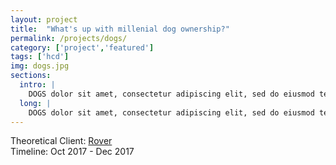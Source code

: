 ```yaml
---
layout: project
title:  "What's up with millenial dog ownership?"
permalink: /projects/dogs/
category: ['project','featured']
tags: ['hcd']
img: dogs.jpg
sections:
  intro: |
    DOGS dolor sit amet, consectetur adipiscing elit, sed do eiusmod tempor incididunt ut labore et dolore magna aliqua. Ut enim ad minim veniam, quis nostrud exercitation ullamco laboris nisi ut aliquip ex ea commodo consequat. SHORT
  long: |
    DOGS dolor sit amet, consectetur adipiscing elit, sed do eiusmod tempor incididunt ut labore et dolore magna aliqua. Ut enim ad minim veniam, quis nostrud exercitation ullamco laboris nisi ut aliquip ex ea commodo consequat. Duis aute irure dolor in reprehenderit in voluptate velit esse cillum dolore eu fugiat nulla pariatur. Excepteur sint occaecat cupidatat non proident, sunt in culpa qui officia deserunt mollit anim id est laborum. LONG
---
```


Theoretical Client: [Rover](https://www.rover.com/)  
Timeline: Oct 2017 - Dec 2017